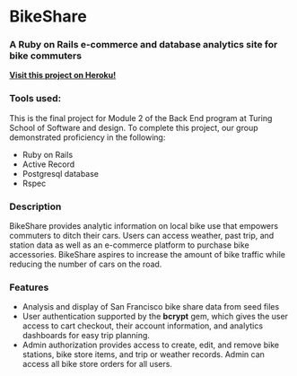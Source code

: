 # BikeShare
### A Ruby on Rails e-commerce and database analytics site for bike commuters
[__Visit this project on Heroku!__](https://desolate-shore-75261.herokuapp.com/)

### Tools used:
This is the final project for Module 2 of the Back End program at Turing School of Software and design. To complete this project, our group demonstrated proficiency in the following:
* Ruby on Rails
* Active Record
* Postgresql database
* Rspec

### Description
BikeShare provides analytic information on local bike use that empowers commuters to ditch their cars. Users can access weather, past trip, and station data as well as an e-commerce platform to purchase bike accessories. BikeShare aspires to increase the amount of bike traffic while reducing the number of cars on the road.

### Features
* Analysis and display of San Francisco bike share data from seed files
* User authentication supported by the __bcrypt__ gem, which gives the user access to cart checkout, their account information, and analytics dashboards for easy trip planning.
* Admin authorization provides access to create, edit, and remove bike stations, bike store items, and trip or weather records. Admin can access all bike store orders for all users. 


